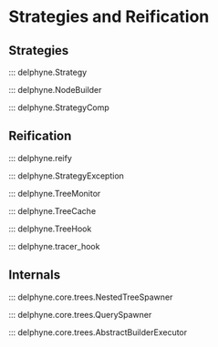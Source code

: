 # Strategies and Reification

<!-- Covers core.trees, core.node_fields, core.reify -->

## Strategies

::: delphyne.Strategy

::: delphyne.NodeBuilder

::: delphyne.StrategyComp

## Reification

::: delphyne.reify

::: delphyne.StrategyException

::: delphyne.TreeMonitor

::: delphyne.TreeCache

::: delphyne.TreeHook

::: delphyne.tracer_hook

## Internals

::: delphyne.core.trees.NestedTreeSpawner

::: delphyne.core.trees.QuerySpawner

::: delphyne.core.trees.AbstractBuilderExecutor
